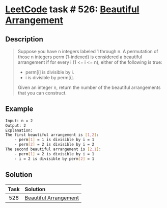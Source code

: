 # [LeetCode][leetcode] task # 526: [Beautiful Arrangement][task]

Description
-----------

> Suppose you have n integers labeled 1 through n.
> A permutation of those n integers perm (1-indexed)
> is considered a beautiful arrangement
> if for every i (1 <= i <= n), either of the following is true:
>
> * perm[i] is divisible by i.
> * i is divisible by perm[i].
>
> Given an integer n, return the number of the beautiful arrangements
> that you can construct.

 Example
-------

```sh
Input: n = 2
Output: 2
Explanation: 
The first beautiful arrangement is [1,2]:
    - perm[1] = 1 is divisible by i = 1
    - perm[2] = 2 is divisible by i = 2
The second beautiful arrangement is [2,1]:
    - perm[1] = 2 is divisible by i = 1
    - i = 2 is divisible by perm[2] = 1
```

Solution
--------

| Task | Solution |
| :------: | :------ |
| 526 | [Beautiful Arrangement][solution] |


[leetcode]: <http://leetcode.com/>
[task]: <https://leetcode.com/problems/beautiful-arrangement/>
[solution]: <https://github.com/wellaxis/witalis-jkit/blob/main/module/tasks/src/main/java/com/witalis/jkit/tasks/core/task/leetcode/p526/option/Practice.java>
